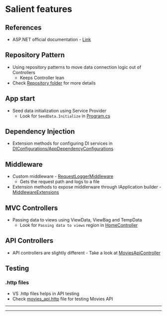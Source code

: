 # Salient features

## References

- ASP.NET official documentation - [Link][ASP_NET_Documentation]

## Repository Pattern

- Using repository patterns to move data connection logic out of Controllers
	- Keeps Controller lean
- Check [Repository folder](Repository) for more details

## App start

- Seed data initialization using Service Provider
	- Look for `SeedData.Initialize` in [Program.cs](Program.cs)

## Dependency Injection

- Extension methods for configuring DI services in [DIConfigurations/AppDependencyConfigurations](DIConfigurations/AppDependencyConfigurations.cs)


## Middleware

- Custom middleware - [RequestLoggerMiddleware](Middleware/RequestLoggerMiddleware.cs)
	- Gets the request path and logs to a file
- Extension methods to expose middlerware through IApplication builder - [MiddlewareExtensions](Middleware/MiddlewareExtensions.cs) 

## MVC Controllers

- Passing data to views using ViewData, ViewBag and TempData 
	- Look for `Passing data to views` region in [HomeController](Controllers/HomeController.cs)

## API Controllers

- API controllers are slightly different - Take a look at [MoviesApiController](Controllers/MoviesApiController.cs)

## Testing

### .http files

- VS .http files helps in API testing
- Check [movies_api.http](Tests/movies_api.http) file for testing Movies API

---

[ASP_NET_Documentation]: https://learn.microsoft.com/en-us/aspnet/core/?view=aspnetcore-8.0

---